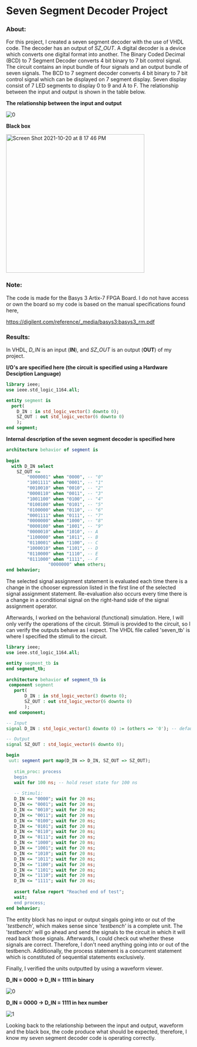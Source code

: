 # Seven Segment Decoder Project

### About:

For this project, I created a seven segment decoder with the use of VHDL code. The decoder has an output of *SZ_OUT*. A digital decoder is a device which converts one digital format into another. The Binary Coded Decimal (BCD) to 7 Segment Decoder converts 4 bit binary to 7 bit control signal. The circuit contains an input bundle of four signals and an output bundle of seven signals. The BCD to 7 segment decoder converts 4 bit binary to 7 bit control signal which can be displayed on 7 segment display. Seven display consist of 7 LED segments to display 0 to 9 and A to F. The relationship between the input and output is shown in the table below. 

**The relationship between the input and output**

![0](https://user-images.githubusercontent.com/89553126/138180469-c66523bb-f2bf-42b5-bc41-26f11a1b7f11.png)

**Black box**

<img width="377" alt="Screen Shot 2021-10-20 at 8 17 46 PM" src="https://user-images.githubusercontent.com/89553126/138194093-16b0ead9-3802-4bda-9de0-6f672ba2277b.png">
 
### Note:

The code is made for the Basys 3 Artix-7 FPGA Board. I do not have access or own the board so my code is based on the manual specifications found here,

https://digilent.com/reference/_media/basys3:basys3_rm.pdf

### Results: 

In VHDL, *D_IN* is an input (**IN**), and *SZ_OUT* is an output (**OUT**) of my project.

**I/O's are specified here (the circuit is specified using a Hardware Desciption Language)**
 
```VHDL
library ieee;
use ieee.std_logic_1164.all;

entity segment is 
  port(
    D_IN : in std_logic_vector(3 downto 0);
    SZ_OUT : out std_logic_vector(6 downto 0)
    );
end segment; 
```

**Internal description of the seven segment decoder is specified here**

```VHDL
architecture behavior of segment is
  
begin 
  with D_IN select
    SZ_OUT <= 
		"0000001" when "0000", -- "0" 
		"1001111" when "0001", -- "1" 
		"0010010" when "0010", -- "2" 
		"0000110" when "0011", -- "3" 
		"1001100" when "0100", -- "4" 
		"0100100" when "0101", -- "5" 
		"0100000" when "0110", -- "6" 
		"0001111" when "0111", -- "7"  
		"0000000" when "1000", -- "8"  
		"0000100" when "1001", -- "9" 
		"0000010" when "1010", -- A 
		"1100000" when "1011", -- B 
		"0110001" when "1100", -- C 
		"1000010" when "1101", -- D 
		"0110000" when "1110", -- E 
		"0111000" when "1111", -- F 
                "0000000" when others;  
end behavior;
```

The selected signal assignment statement is evaluated each time there is a change in the chooser expression listed in the first line of the selected signal assignment statement. Re-evaluation also occurs every time there is a change in a conditional signal on the right-hand side of the signal assignment operator.

Afterwards, I worked on the behavioral (functional) simulation. Here, I will only verify the operations of the circuit. Stimuli is provided to the circuit, so I can verify the outputs behave as I expect. The VHDL file called 'seven_tb' is where I specified the stimuli to the circuit.

 ```VHDL
library ieee;
use ieee.std_logic_1164.all;

entity segment_tb is
end segment_tb;
  
architecture behavior of segment_tb is 
  component segment 
    port(
        D_IN : in std_logic_vector(3 downto 0);
        SZ_OUT : out std_logic_vector(6 downto 0)
        );
  end component;

-- Input
signal D_IN : std_logic_vector(3 downto 0) := (others => '0'); -- default value

-- Output 
signal SZ_OUT : std_logic_vector(6 downto 0);

begin 
  uut: segment port map(D_IN => D_IN, SZ_OUT => SZ_OUT);
  
	stim_proc: process
	begin 
	wait for 100 ns; -- hold reset state for 100 ns
    
	-- Stimuli: 
	D_IN <= "0000"; wait for 20 ns;
	D_IN <= "0001"; wait for 20 ns;
	D_IN <= "0010"; wait for 20 ns;
	D_IN <= "0011"; wait for 20 ns;
	D_IN <= "0100"; wait for 20 ns;
	D_IN <= "0101"; wait for 20 ns;
	D_IN <= "0110"; wait for 20 ns;
	D_IN <= "0111"; wait for 20 ns;
	D_IN <= "1000"; wait for 20 ns;
	D_IN <= "1001"; wait for 20 ns;
	D_IN <= "1010"; wait for 20 ns;
	D_IN <= "1011"; wait for 20 ns;
	D_IN <= "1100"; wait for 20 ns;
	D_IN <= "1101"; wait for 20 ns;
	D_IN <= "1110"; wait for 20 ns; 
	D_IN <= "1111"; wait for 20 ns;
     
	assert false report "Reached end of test";    
	wait;
	end process;
end behavior;
```

The entity block has no input or output singals going into or out of the '*testbench*', which makes sense since '*testbench*' is a complete unit. The '*testbench*' will go ahead and send the signals to the circuit in which it will read back those signals. Afterwards, I could check out whether these signals are correct. Therefore, I don't need anything going into or out of the testbench. Additionally, the process statement is a concurrent statement which is constituted of sequential statements exclusively.

Finally, I verified the units outputted by using a waveform viewer.
 
**D_IN = 0000 → D_IN = 1111 in binary**

![0](https://user-images.githubusercontent.com/89553126/138179532-c3e6f2e4-6f4c-451f-b47f-fa39fce5667c.png)

**D_IN = 0000 → D_IN = 1111 in hex number**

![1](https://user-images.githubusercontent.com/89553126/138179536-9018eec0-4211-4925-9c21-a2869f8cbf2e.png)

Looking back to the relationship between the input and output, waveform and the black box, the code produce what should be expected, therefore, I know my seven segment decoder code is operating correctly.

